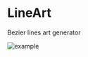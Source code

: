 # LineArt
Bezier lines art generator

![example](https://github.com/user-attachments/assets/6b9fefdb-db56-4610-b0a4-7db6bf7b2b09)
